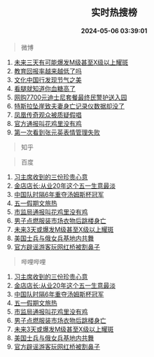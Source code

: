 <div align="center"><h2>实时热搜榜</h2><h4>2024-05-06 03:39:01</h4></div>

> 微博  

1. [未来三天有可能爆发M级甚至X级以上耀斑](https://s.weibo.com/weibo?q=%23%E6%9C%AA%E6%9D%A5%E4%B8%89%E5%A4%A9%E6%9C%89%E5%8F%AF%E8%83%BD%E7%88%86%E5%8F%91M%E7%BA%A7%E7%94%9A%E8%87%B3X%E7%BA%A7%E4%BB%A5%E4%B8%8A%E8%80%80%E6%96%91%23&t=31&band_rank=1&Refer=top)<br />
2. [教育回报率越来越低了吗](https://s.weibo.com/weibo?q=%23%E6%95%99%E8%82%B2%E5%9B%9E%E6%8A%A5%E7%8E%87%E8%B6%8A%E6%9D%A5%E8%B6%8A%E4%BD%8E%E4%BA%86%E5%90%97%23&t=31&band_rank=2&Refer=top)<br />
3. [文化中国行发现节气之美](https://s.weibo.com/weibo?q=%23%E6%96%87%E5%8C%96%E4%B8%AD%E5%9B%BD%E8%A1%8C%E5%8F%91%E7%8E%B0%E8%8A%82%E6%B0%94%E4%B9%8B%E7%BE%8E%23&t=31&band_rank=3&Refer=top)<br />
4. [看腿就知道你血糖高了](https://s.weibo.com/weibo?q=%23%E7%9C%8B%E8%85%BF%E5%B0%B1%E7%9F%A5%E9%81%93%E4%BD%A0%E8%A1%80%E7%B3%96%E9%AB%98%E4%BA%86%23&t=31&band_rank=4&Refer=top)<br />
5. [网购7700元迪士尼套餐最终民警护送入园](https://s.weibo.com/weibo?q=%23%E7%BD%91%E8%B4%AD7700%E5%85%83%E8%BF%AA%E5%A3%AB%E5%B0%BC%E5%A5%97%E9%A4%90%E6%9C%80%E7%BB%88%E6%B0%91%E8%AD%A6%E6%8A%A4%E9%80%81%E5%85%A5%E5%9B%AD%23&t=31&band_rank=5&Refer=top)<br />
6. [特斯拉坠崖致夫妻身亡记录仪数据却没了](https://s.weibo.com/weibo?q=%23%E7%89%B9%E6%96%AF%E6%8B%89%E5%9D%A0%E5%B4%96%E8%87%B4%E5%A4%AB%E5%A6%BB%E8%BA%AB%E4%BA%A1%E8%AE%B0%E5%BD%95%E4%BB%AA%E6%95%B0%E6%8D%AE%E5%8D%B4%E6%B2%A1%E4%BA%86%23&t=31&band_rank=6&Refer=top)<br />
7. [凤凰传奇观众被质疑假唱](https://s.weibo.com/weibo?q=%23%E5%87%A4%E5%87%B0%E4%BC%A0%E5%A5%87%E8%A7%82%E4%BC%97%E8%A2%AB%E8%B4%A8%E7%96%91%E5%81%87%E5%94%B1%23&t=31&band_rank=7&Refer=top)<br />
8. [官方通报叫花鸡里没有鸡](https://s.weibo.com/weibo?q=%23%E5%AE%98%E6%96%B9%E9%80%9A%E6%8A%A5%E5%8F%AB%E8%8A%B1%E9%B8%A1%E9%87%8C%E6%B2%A1%E6%9C%89%E9%B8%A1%23&t=31&band_rank=8&Refer=top)<br />
9. [第一次看到张元英表情管理失败](https://s.weibo.com/weibo?q=%23%E7%AC%AC%E4%B8%80%E6%AC%A1%E7%9C%8B%E5%88%B0%E5%BC%A0%E5%85%83%E8%8B%B1%E8%A1%A8%E6%83%85%E7%AE%A1%E7%90%86%E5%A4%B1%E8%B4%A5%23&t=31&band_rank=9&Refer=top)<br />

> 知乎  


> 百度  

1. [习主席收到的三份珍贵心意](https://www.baidu.com/s?wd=%E4%B9%A0%E4%B8%BB%E5%B8%AD%E6%94%B6%E5%88%B0%E7%9A%84%E4%B8%89%E4%BB%BD%E7%8F%8D%E8%B4%B5%E5%BF%83%E6%84%8F&sa=fyb_news&rsv_dl=fyb_news)<br />
2. [金店店长:从业20年这个五一生意最淡](https://www.baidu.com/s?wd=%E9%87%91%E5%BA%97%E5%BA%97%E9%95%BF%3A%E4%BB%8E%E4%B8%9A20%E5%B9%B4%E8%BF%99%E4%B8%AA%E4%BA%94%E4%B8%80%E7%94%9F%E6%84%8F%E6%9C%80%E6%B7%A1&sa=fyb_news&rsv_dl=fyb_news)<br />
3. [中国队时隔6年重夺汤姆斯杯冠军](https://www.baidu.com/s?wd=%E4%B8%AD%E5%9B%BD%E9%98%9F%E6%97%B6%E9%9A%946%E5%B9%B4%E9%87%8D%E5%A4%BA%E6%B1%A4%E5%A7%86%E6%96%AF%E6%9D%AF%E5%86%A0%E5%86%9B&sa=fyb_news&rsv_dl=fyb_news)<br />
4. [五一假期文旅热](https://www.baidu.com/s?wd=%E4%BA%94%E4%B8%80%E5%81%87%E6%9C%9F%E6%96%87%E6%97%85%E7%83%AD&sa=fyb_news&rsv_dl=fyb_news)<br />
5. [市监局通报叫花鸡里没有鸡](https://www.baidu.com/s?wd=%E5%B8%82%E7%9B%91%E5%B1%80%E9%80%9A%E6%8A%A5%E5%8F%AB%E8%8A%B1%E9%B8%A1%E9%87%8C%E6%B2%A1%E6%9C%89%E9%B8%A1&sa=fyb_news&rsv_dl=fyb_news)<br />
6. [男子点燃服装市场衣物后跳楼身亡](https://www.baidu.com/s?wd=%E7%94%B7%E5%AD%90%E7%82%B9%E7%87%83%E6%9C%8D%E8%A3%85%E5%B8%82%E5%9C%BA%E8%A1%A3%E7%89%A9%E5%90%8E%E8%B7%B3%E6%A5%BC%E8%BA%AB%E4%BA%A1&sa=fyb_news&rsv_dl=fyb_news)<br />
7. [未来3天或爆发M级甚至X级以上耀斑](https://www.baidu.com/s?wd=%E6%9C%AA%E6%9D%A53%E5%A4%A9%E6%88%96%E7%88%86%E5%8F%91M%E7%BA%A7%E7%94%9A%E8%87%B3X%E7%BA%A7%E4%BB%A5%E4%B8%8A%E8%80%80%E6%96%91&sa=fyb_news&rsv_dl=fyb_news)<br />
8. [美国士兵与俄女兵基地内共舞](https://www.baidu.com/s?wd=%E7%BE%8E%E5%9B%BD%E5%A3%AB%E5%85%B5%E4%B8%8E%E4%BF%84%E5%A5%B3%E5%85%B5%E5%9F%BA%E5%9C%B0%E5%86%85%E5%85%B1%E8%88%9E&sa=fyb_news&rsv_dl=fyb_news)<br />
9. [官方辟谣游客玩网红桥被割鼻子](https://www.baidu.com/s?wd=%E5%AE%98%E6%96%B9%E8%BE%9F%E8%B0%A3%E6%B8%B8%E5%AE%A2%E7%8E%A9%E7%BD%91%E7%BA%A2%E6%A1%A5%E8%A2%AB%E5%89%B2%E9%BC%BB%E5%AD%90&sa=fyb_news&rsv_dl=fyb_news)<br />

> 哔哩哔哩  

1. [习主席收到的三份珍贵心意](https://www.baidu.com/s?wd=%E4%B9%A0%E4%B8%BB%E5%B8%AD%E6%94%B6%E5%88%B0%E7%9A%84%E4%B8%89%E4%BB%BD%E7%8F%8D%E8%B4%B5%E5%BF%83%E6%84%8F&sa=fyb_news&rsv_dl=fyb_news)<br />
2. [金店店长:从业20年这个五一生意最淡](https://www.baidu.com/s?wd=%E9%87%91%E5%BA%97%E5%BA%97%E9%95%BF%3A%E4%BB%8E%E4%B8%9A20%E5%B9%B4%E8%BF%99%E4%B8%AA%E4%BA%94%E4%B8%80%E7%94%9F%E6%84%8F%E6%9C%80%E6%B7%A1&sa=fyb_news&rsv_dl=fyb_news)<br />
3. [中国队时隔6年重夺汤姆斯杯冠军](https://www.baidu.com/s?wd=%E4%B8%AD%E5%9B%BD%E9%98%9F%E6%97%B6%E9%9A%946%E5%B9%B4%E9%87%8D%E5%A4%BA%E6%B1%A4%E5%A7%86%E6%96%AF%E6%9D%AF%E5%86%A0%E5%86%9B&sa=fyb_news&rsv_dl=fyb_news)<br />
4. [五一假期文旅热](https://www.baidu.com/s?wd=%E4%BA%94%E4%B8%80%E5%81%87%E6%9C%9F%E6%96%87%E6%97%85%E7%83%AD&sa=fyb_news&rsv_dl=fyb_news)<br />
5. [市监局通报叫花鸡里没有鸡](https://www.baidu.com/s?wd=%E5%B8%82%E7%9B%91%E5%B1%80%E9%80%9A%E6%8A%A5%E5%8F%AB%E8%8A%B1%E9%B8%A1%E9%87%8C%E6%B2%A1%E6%9C%89%E9%B8%A1&sa=fyb_news&rsv_dl=fyb_news)<br />
6. [男子点燃服装市场衣物后跳楼身亡](https://www.baidu.com/s?wd=%E7%94%B7%E5%AD%90%E7%82%B9%E7%87%83%E6%9C%8D%E8%A3%85%E5%B8%82%E5%9C%BA%E8%A1%A3%E7%89%A9%E5%90%8E%E8%B7%B3%E6%A5%BC%E8%BA%AB%E4%BA%A1&sa=fyb_news&rsv_dl=fyb_news)<br />
7. [未来3天或爆发M级甚至X级以上耀斑](https://www.baidu.com/s?wd=%E6%9C%AA%E6%9D%A53%E5%A4%A9%E6%88%96%E7%88%86%E5%8F%91M%E7%BA%A7%E7%94%9A%E8%87%B3X%E7%BA%A7%E4%BB%A5%E4%B8%8A%E8%80%80%E6%96%91&sa=fyb_news&rsv_dl=fyb_news)<br />
8. [美国士兵与俄女兵基地内共舞](https://www.baidu.com/s?wd=%E7%BE%8E%E5%9B%BD%E5%A3%AB%E5%85%B5%E4%B8%8E%E4%BF%84%E5%A5%B3%E5%85%B5%E5%9F%BA%E5%9C%B0%E5%86%85%E5%85%B1%E8%88%9E&sa=fyb_news&rsv_dl=fyb_news)<br />
9. [官方辟谣游客玩网红桥被割鼻子](https://www.baidu.com/s?wd=%E5%AE%98%E6%96%B9%E8%BE%9F%E8%B0%A3%E6%B8%B8%E5%AE%A2%E7%8E%A9%E7%BD%91%E7%BA%A2%E6%A1%A5%E8%A2%AB%E5%89%B2%E9%BC%BB%E5%AD%90&sa=fyb_news&rsv_dl=fyb_news)<br />
